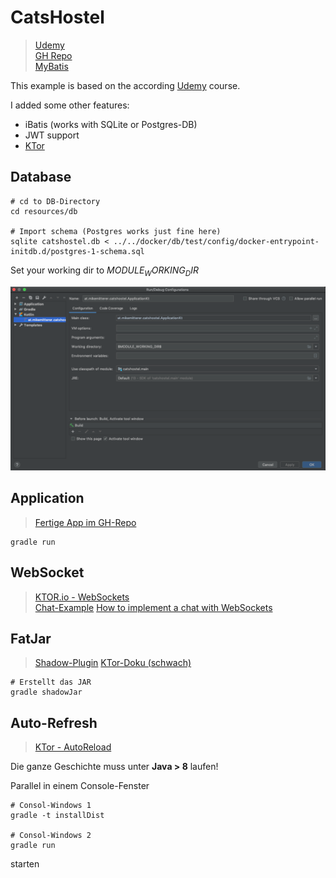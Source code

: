 # CatsHostel 
> [Udemy](https://www.udemy.com/course/web-development-with-kotlin/)  
> [GH Repo](https://github.com/AlexeySoshin/KotlinWebDevelopment)  
> [MyBatis](https://blog.mybatis.org/)    

This example is based on the according [Udemy](https://www.udemy.com/course/web-development-with-kotlin/) course.

I added some other features:
  
   - iBatis (works with SQLite or Postgres-DB)
   - JWT support
   - [KTor]()
     
## Database

    # cd to DB-Directory
    cd resources/db
    
    # Import schema (Postgres works just fine here)
    sqlite catshostel.db < ../../docker/db/test/config/docker-entrypoint-initdb.d/postgres-1-schema.sql

Set your working dir to $MODULE_WORKING_DIR$

![WorkingDir](doc/images/working-dir.png)


## Application
> [Fertige App im GH-Repo](https://github.com/AlexeySoshin/KotlinWebDevelopment/tree/chapter9-10)
    
    gradle run
    
## WebSocket
> [KTOR.io - WebSockets](https://ktor.io/servers/features/websockets.html)    
> [Chat-Example](https://ktor.io/samples/app/chat.html)
> [How to implement a chat with WebSockets](https://ktor.io/quickstart/guides/chat.html)   

## FatJar
> [Shadow-Plugin](https://imperceptiblethoughts.com/shadow/)
> [KTor-Doku (schwach)](https://ktor.io/servers/deploy/packing/fatjar.html)

    # Erstellt das JAR
    gradle shadowJar
    
## Auto-Refresh
> [KTor - AutoReload](https://ktor.io/servers/autoreload.html)

Die ganze Geschichte muss unter **Java > 8** laufen!

Parallel in einem Console-Fenster

    # Consol-Windows 1
    gradle -t installDist
    
    # Consol-Windows 2
    gradle run
    
starten    
    